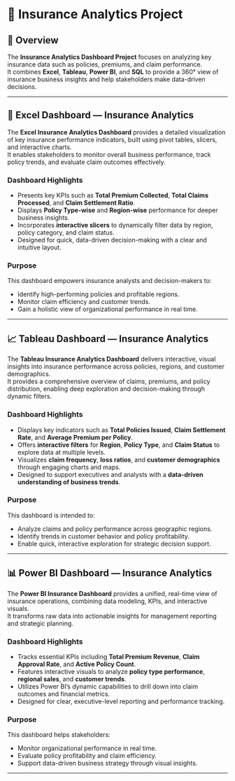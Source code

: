 # 🧾 Insurance Analytics Project

## 📘 Overview
The **Insurance Analytics Dashboard Project** focuses on analyzing key insurance data such as policies, premiums, and claim performance.  
It combines **Excel**, **Tableau**, **Power BI**, and **SQL** to provide a 360° view of insurance business insights and help stakeholders make data-driven decisions.

---

## 🧮 Excel Dashboard — Insurance Analytics

The **Excel Insurance Analytics Dashboard** provides a detailed visualization of key insurance performance indicators, built using pivot tables, slicers, and interactive charts.  
It enables stakeholders to monitor overall business performance, track policy trends, and evaluate claim outcomes effectively.

### **Dashboard Highlights**
- Presents key KPIs such as **Total Premium Collected**, **Total Claims Processed**, and **Claim Settlement Ratio**.  
- Displays **Policy Type-wise** and **Region-wise** performance for deeper business insights.  
- Incorporates **interactive slicers** to dynamically filter data by region, policy category, and claim status.  
- Designed for quick, data-driven decision-making with a clear and intuitive layout.  

### **Purpose**
This dashboard empowers insurance analysts and decision-makers to:
- Identify high-performing policies and profitable regions.  
- Monitor claim efficiency and customer trends.  
- Gain a holistic view of organizational performance in real time.  

---

## 📈 Tableau Dashboard — Insurance Analytics

The **Tableau Insurance Analytics Dashboard** delivers interactive, visual insights into insurance performance across policies, regions, and customer demographics.  
It provides a comprehensive overview of claims, premiums, and policy distribution, enabling deep exploration and decision-making through dynamic filters.

### **Dashboard Highlights**
- Displays key indicators such as **Total Policies Issued**, **Claim Settlement Rate**, and **Average Premium per Policy**.  
- Offers **interactive filters** for **Region**, **Policy Type**, and **Claim Status** to explore data at multiple levels.  
- Visualizes **claim frequency**, **loss ratios**, and **customer demographics** through engaging charts and maps.  
- Designed to support executives and analysts with a **data-driven understanding of business trends**.

### **Purpose**
This dashboard is intended to:
- Analyze claims and policy performance across geographic regions.  
- Identify trends in customer behavior and policy profitability.  
- Enable quick, interactive exploration for strategic decision support.

---

## 📊 Power BI Dashboard — Insurance Analytics

The **Power BI Insurance Dashboard** provides a unified, real-time view of insurance operations, combining data modeling, KPIs, and interactive visuals.  
It transforms raw data into actionable insights for management reporting and strategic planning.

### **Dashboard Highlights**
- Tracks essential KPIs including **Total Premium Revenue**, **Claim Approval Rate**, and **Active Policy Count**.  
- Features interactive visuals to analyze **policy type performance**, **regional sales**, and **customer trends**.  
- Utilizes Power BI’s dynamic capabilities to drill down into claim outcomes and financial metrics.  
- Designed for clear, executive-level reporting and performance tracking.

### **Purpose**
This dashboard helps stakeholders:
- Monitor organizational performance in real time.  
- Evaluate policy profitability and claim efficiency.  
- Support data-driven business strategy through visual insights.

---
